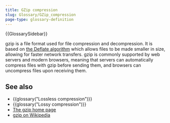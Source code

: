 ```yaml
---
title: GZip compression
slug: Glossary/GZip_compression
page-type: glossary-definition
---
```


{{GlossarySidebar}}

gzip is a file format used for file compression and decompression. It is based on [the Deflate algorithm](https://www.zlib.net/feldspar.html) which allows files to be made smaller in size, allowing for faster network transfers. gzip is commonly supported by web servers and modern browsers, meaning that servers can automatically compress files with gzip before sending them, and browsers can uncompress files upon receiving them.

## See also

- {{glossary("Lossless compression")}}
- {{glossary("Lossy compression")}}
- [The gzip home page](https://www.gzip.org/)
- [gzip on Wikipedia](https://en.wikipedia.org/wiki/Gzip)
